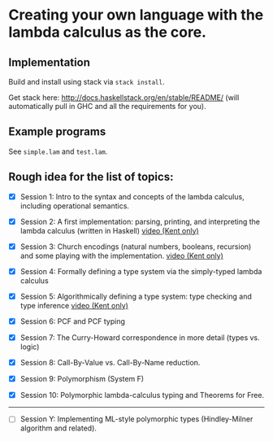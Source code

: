 # Creating your own language with the lambda calculus as the core.

## Implementation

Build and install using stack via `stack install`.

Get stack here: http://docs.haskellstack.org/en/stable/README/
(will automatically pull in GHC and all the requirements for you).

## Example programs

See `simple.lam` and `test.lam`.

## Rough idea for the list of topics:
    
 - [x] Session 1: Intro to the syntax and concepts of the lambda calculus, 
    including operational semantics.
    
 - [x]  Session 2: A first implementation: parsing, printing, and interpreting 
    the lambda calculus (written in Haskell) [video (Kent only)](https://kent.cloud.panopto.eu/Panopto/Pages/Viewer.aspx?id=7d6df6a1-c4b7-42e2-a4b3-aae100d89b17)
 - [x]  Session 3: Church encodings (natural numbers, booleans, recursion) and some playing with the implementation. [video (Kent only)](https://kent.cloud.panopto.eu/Panopto/Pages/Viewer.aspx?id=6ff8fedf-125b-40bf-86f3-aae8010b4383)
 - [x]  Session 4: Formally defining a type system via the simply-typed lambda 
    calculus
 - [x]  Session 5: Algorithmically defining a type system: type checking and 
    type inference [video (Kent only)](https://kent.cloud.panopto.eu/Panopto/Pages/Viewer.aspx?id=86ff0fcd-1702-4c92-8102-aaf600fa82a8)
 - [x] Session 6: PCF and PCF typing
 - [x] Session 7: The Curry-Howard correspondence in more detail (types vs. logic)
 - [x] Session 8: Call-By-Value vs. Call-By-Name reduction.
 - [x] Session 9: Polymorphism (System F)
 - [x] Session 10: Polymorphic lambda-calculus typing and Theorems for Free.
 
 ---------------------------------------------
 
 - [ ] Session Y: Implementing ML-style polymorphic types (Hindley-Milner algorithm 
    and related).
